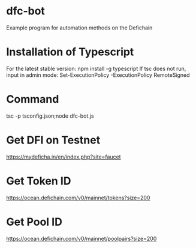 # dfc-bot
Example program for automation methods on the Defichain

# Installation of Typescript
For the latest stable version: npm install -g typescript
If tsc does not run, input in admin mode: Set-ExecutionPolicy -ExecutionPolicy RemoteSigned

# Command
tsc -p tsconfig.json;node dfc-bot.js

# Get DFI on Testnet
https://mydeficha.in/en/index.php?site=faucet

# Get Token ID
https://ocean.defichain.com/v0/mainnet/tokens?size=200

# Get Pool ID
https://ocean.defichain.com/v0/mainnet/poolpairs?size=200
